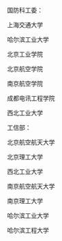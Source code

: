 国防科工委：

上海交通大学

哈尔滨工业大学

北京工业学院

北京航空学院

南京航空学院

成都电讯工程学院

西北工业大学

工信部：

北京航空航天大学

北京理工大学

西北工业大学

南京航空航天大学

南京理工大学

哈尔滨工业大学

哈尔滨工程大学